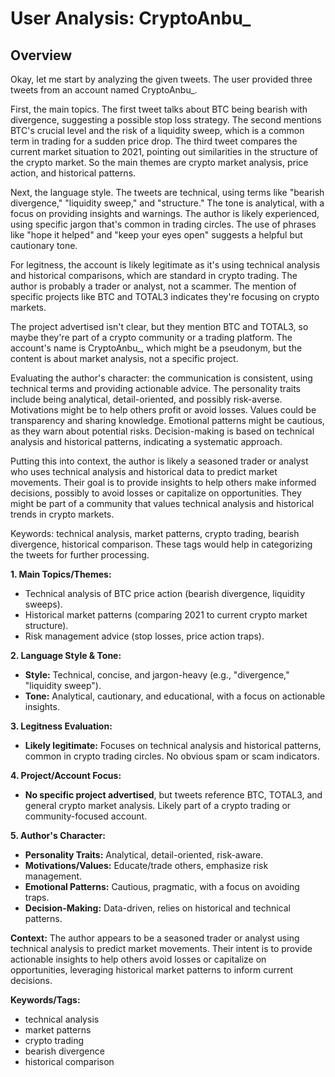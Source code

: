# User Analysis: CryptoAnbu_

## Overview

<think>
Okay, let me start by analyzing the given tweets. The user provided three tweets from an account named CryptoAnbu_. 

First, the main topics. The first tweet talks about BTC being bearish with divergence, suggesting a possible stop loss strategy. The second mentions BTC's crucial level and the risk of a liquidity sweep, which is a common term in trading for a sudden price drop. The third tweet compares the current market situation to 2021, pointing out similarities in the structure of the crypto market. So the main themes are crypto market analysis, price action, and historical patterns.

Next, the language style. The tweets are technical, using terms like "bearish divergence," "liquidity sweep," and "structure." The tone is analytical, with a focus on providing insights and warnings. The author is likely experienced, using specific jargon that's common in trading circles. The use of phrases like "hope it helped" and "keep your eyes open" suggests a helpful but cautionary tone.

For legitness, the account is likely legitimate as it's using technical analysis and historical comparisons, which are standard in crypto trading. The author is probably a trader or analyst, not a scammer. The mention of specific projects like BTC and TOTAL3 indicates they're focusing on crypto markets.

The project advertised isn't clear, but they mention BTC and TOTAL3, so maybe they're part of a crypto community or a trading platform. The account's name is CryptoAnbu_, which might be a pseudonym, but the content is about market analysis, not a specific project.

Evaluating the author's character: the communication is consistent, using technical terms and providing actionable advice. The personality traits include being analytical, detail-oriented, and possibly risk-averse. Motivations might be to help others profit or avoid losses. Values could be transparency and sharing knowledge. Emotional patterns might be cautious, as they warn about potential risks. Decision-making is based on technical analysis and historical patterns, indicating a systematic approach.

Putting this into context, the author is likely a seasoned trader or analyst who uses technical analysis and historical data to predict market movements. Their goal is to provide insights to help others make informed decisions, possibly to avoid losses or capitalize on opportunities. They might be part of a community that values technical analysis and historical trends in crypto markets.

Keywords: technical analysis, market patterns, crypto trading, bearish divergence, historical comparison. These tags would help in categorizing the tweets for further processing.
</think>

**1. Main Topics/Themes:**  
- Technical analysis of BTC price action (bearish divergence, liquidity sweeps).  
- Historical market patterns (comparing 2021 to current crypto market structure).  
- Risk management advice (stop losses, price action traps).  

**2. Language Style & Tone:**  
- **Style:** Technical, concise, and jargon-heavy (e.g., "divergence," "liquidity sweep").  
- **Tone:** Analytical, cautionary, and educational, with a focus on actionable insights.  

**3. Legitness Evaluation:**  
- **Likely legitimate:** Focuses on technical analysis and historical patterns, common in crypto trading circles. No obvious spam or scam indicators.  

**4. Project/Account Focus:**  
- **No specific project advertised**, but tweets reference BTC, TOTAL3, and general crypto market analysis. Likely part of a crypto trading or community-focused account.  

**5. Author's Character:**  
- **Personality Traits:** Analytical, detail-oriented, risk-aware.  
- **Motivations/Values:** Educate/trade others, emphasize risk management.  
- **Emotional Patterns:** Cautious, pragmatic, with a focus on avoiding traps.  
- **Decision-Making:** Data-driven, relies on historical and technical patterns.  

**Context:** The author appears to be a seasoned trader or analyst using technical analysis to predict market movements. Their intent is to provide actionable insights to help others avoid losses or capitalize on opportunities, leveraging historical market patterns to inform current decisions.  

**Keywords/Tags:**  
- technical analysis  
- market patterns  
- crypto trading  
- bearish divergence  
- historical comparison